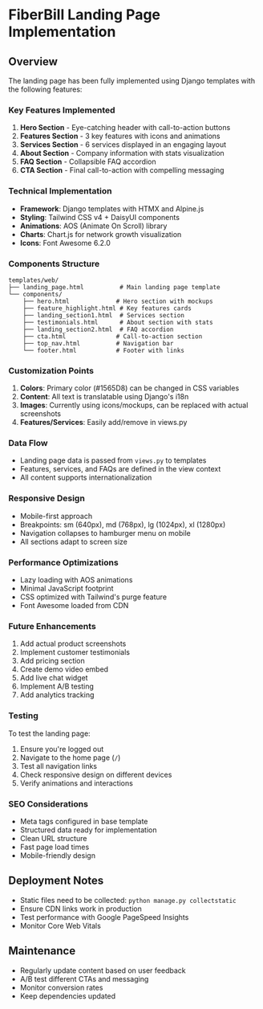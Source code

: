 # FiberBill Landing Page Implementation

## Overview
The landing page has been fully implemented using Django templates with the following features:

### Key Features Implemented
1. **Hero Section** - Eye-catching header with call-to-action buttons
2. **Features Section** - 3 key features with icons and animations
3. **Services Section** - 6 services displayed in an engaging layout
4. **About Section** - Company information with stats visualization
5. **FAQ Section** - Collapsible FAQ accordion
6. **CTA Section** - Final call-to-action with compelling messaging

### Technical Implementation
- **Framework**: Django templates with HTMX and Alpine.js
- **Styling**: Tailwind CSS v4 + DaisyUI components
- **Animations**: AOS (Animate On Scroll) library
- **Charts**: Chart.js for network growth visualization
- **Icons**: Font Awesome 6.2.0

### Components Structure
```
templates/web/
├── landing_page.html          # Main landing page template
└── components/
    ├── hero.html             # Hero section with mockups
    ├── feature_highlight.html # Key features cards
    ├── landing_section1.html  # Services section
    ├── testimonials.html      # About section with stats
    ├── landing_section2.html  # FAQ accordion
    ├── cta.html              # Call-to-action section
    ├── top_nav.html          # Navigation bar
    └── footer.html           # Footer with links
```

### Customization Points
1. **Colors**: Primary color (#1565D8) can be changed in CSS variables
2. **Content**: All text is translatable using Django's i18n
3. **Images**: Currently using icons/mockups, can be replaced with actual screenshots
4. **Features/Services**: Easily add/remove in views.py

### Data Flow
- Landing page data is passed from `views.py` to templates
- Features, services, and FAQs are defined in the view context
- All content supports internationalization

### Responsive Design
- Mobile-first approach
- Breakpoints: sm (640px), md (768px), lg (1024px), xl (1280px)
- Navigation collapses to hamburger menu on mobile
- All sections adapt to screen size

### Performance Optimizations
- Lazy loading with AOS animations
- Minimal JavaScript footprint
- CSS optimized with Tailwind's purge feature
- Font Awesome loaded from CDN

### Future Enhancements
1. Add actual product screenshots
2. Implement customer testimonials
3. Add pricing section
4. Create demo video embed
5. Add live chat widget
6. Implement A/B testing
7. Add analytics tracking

### Testing
To test the landing page:
1. Ensure you're logged out
2. Navigate to the home page (`/`)
3. Test all navigation links
4. Check responsive design on different devices
5. Verify animations and interactions

### SEO Considerations
- Meta tags configured in base template
- Structured data ready for implementation
- Clean URL structure
- Fast page load times
- Mobile-friendly design

## Deployment Notes
- Static files need to be collected: `python manage.py collectstatic`
- Ensure CDN links work in production
- Test performance with Google PageSpeed Insights
- Monitor Core Web Vitals

## Maintenance
- Regularly update content based on user feedback
- A/B test different CTAs and messaging
- Monitor conversion rates
- Keep dependencies updated
